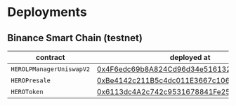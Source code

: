# Deployments

## Binance Smart Chain (testnet)

| contract | deployed at | transaction hash |  
| --- | --- | --- |
| `HEROLPManagerUniswapV2` | [0x4F6edc69b8A824Cd96d34e5161323AFa9f2444E1](https://testnet.bscscan.com/address/0x4F6edc69b8A824Cd96d34e5161323AFa9f2444E1) | [0xa53d3e26e4de6aabae41ce1b979e16641ddaf296975bf54e6a56f6380a8caf35](https://testnet.bscscan.com/tx/0xa53d3e26e4de6aabae41ce1b979e16641ddaf296975bf54e6a56f6380a8caf35) |
| `HEROPresale` | [0xBe4142c211B5c4dc011E3667c106B3dEACa0b5E1](https://testnet.bscscan.com/address/0xBe4142c211B5c4dc011E3667c106B3dEACa0b5E1) | [0xa981868cdb6cabd5fb600a76852bf722ac528a26f628c94b63840b5d3018cb05](https://testnet.bscscan.com/tx/0xa981868cdb6cabd5fb600a76852bf722ac528a26f628c94b63840b5d3018cb05) |
| `HEROToken` | [0x6113dc4A2c742c9531678841Fe2573dF15FAa301](https://testnet.bscscan.com/address/0x6113dc4A2c742c9531678841Fe2573dF15FAa301) | [0xe47dfdd3cfd146c159cff71b31e97e5df326865117a0965a011043199c6ef3cd](https://testnet.bscscan.com/tx/0xe47dfdd3cfd146c159cff71b31e97e5df326865117a0965a011043199c6ef3cd) |

